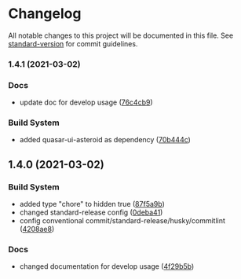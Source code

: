 # Changelog

All notable changes to this project will be documented in this file. See [standard-version](https://github.com/conventional-changelog/standard-version) for commit guidelines.

### 1.4.1 (2021-03-02)


### Docs
* update doc for develop usage ([76c4cb9](https://github.com/bildvitta/asteroid/commit/76c4cb9e3efa8c5331afae1d6a25309fb2c62a6b))


### Build System

* added quasar-ui-asteroid as dependency ([70b444c](https://github.com/bildvitta/asteroid/commit/70b444c97441981fa97773a45326e5fcae647c1f))

## 1.4.0 (2021-03-02)


### Build System

* added type "chore" to hidden true ([87f5a9b](https://github.com/bildvitta/asteroid/commit/87f5a9b5856edc5d49e1f3cfdbc45e42712bda90))
* changed standard-release config ([0deba41](https://github.com/bildvitta/asteroid/commit/0deba41e6cdf0adaffe69a046e8f75bd9598b660))
* config conventional commit/standard-release/husky/commitlint ([4208ae8](https://github.com/bildvitta/asteroid/commit/4208ae8752bdd507aad1f6080266c9d9035436eb))


### Docs

* changed documentation for develop usage ([4f29b5b](https://github.com/bildvitta/asteroid/commit/4f29b5be1004146d792f02280fbbd9e738ad7238))